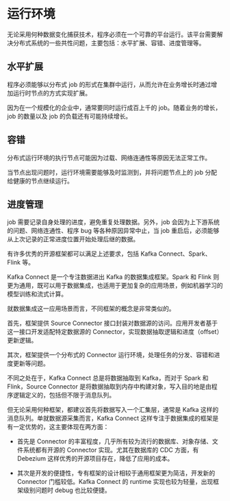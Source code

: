 # 运行环境

无论采用何种数据变化捕获技术，程序必须在一个可靠的平台运行。该平台需要解决分布式系统的一些共性问题，主要包括：水平扩展、容错、进度管理等。

## 水平扩展

程序必须能够以分布式 job 的形式在集群中运行，从而允许在业务增长时通过增加运行时节点的方式实现扩展。

因为在一个规模化的企业中，通常要同时运行成百上千的 job。随着业务的增长，job 的数量以及 job 的负载还有可能持续增长。

## 容错

分布式运行环境的执行节点可能因为过载、网络连通性等原因无法正常工作。

当节点出现问题时，运行环境需要能够及时监测到，并将问题节点上的 job 分配给健康的节点继续运行。

## 进度管理

job 需要记录自身处理的进度，避免重复处理数据。另外，job 会因为上下游系统的问题、网络连通性、程序 bug 等各种原因异常中止，当 job 重启后，必须能够从上次记录的正常进度位置开始处理后继的数据。

有许多优秀的开源框架都可以满足上述要求，包括 Kafka Connect、Spark、Flink 等。

Kafka Connect 是一个专注数据进出 Kafka 的数据集成框架。Spark 和 Flink 则更为通用，既可以用于数据集成，也适用于更加复杂的应用场景，例如机器学习的模型训练和流式计算。

就数据集成这一应用场景而言，不同框架的概念是非常类似的。

首先，框架提供 Source Connector 接口封装对数据源的访问。应用开发者基于这一接口开发适配特定数据源的 Connector，实现数据抽取逻辑和进度（offset）更新逻辑。

其次，框架提供一个分布式的 Connector 运行环境，处理任务的分发、容错和进度更新等问题。

不同之处在于，Kafka Connect 总是将数据抽取到 Kafka，而对于 Spark 和 Flink，Source Connector 是将数据抽取到内存中构建对象，写入目的地是由程序逻辑定义的，包括但不限于消息队列。

但无论采用何种框架，都建议首先将数据写入一个汇集层，通常是 Kafka 这样的消息队列。单就数据源采集而言，Kafka Connect 这样专注于数据集成的框架是有一定优势的，这主要体现在两方面：

- 首先是 Connector 的丰富程度，几乎所有较为流行的数据库、对象存储、文件系统都有开源的 Connector 实现。尤其在数据库的 CDC 方面，有 Debezium 这样优秀的开源项目存在，降低了应用的成本。

- 其次是开发的便捷性，专有框架的设计相较于通用框架更为简洁，开发新的 Connector 门槛较低。Kafka Connect 的 runtime 实现也较为轻量，出现框架级别问题时 debug 也比较便捷。


